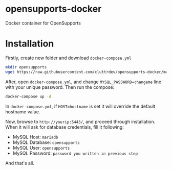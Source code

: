 # opensupports-docker
Docker container for OpenSupports

# Installation

Firstly, create new folder and download `docker-compose.yml`
```bash
mkdir opensupports
wget https://raw.githubusercontent.com/cluttrdev/opensupports-docker/main/docker-compose.yml
```
After, open `docker-compose.yml`, and change `MYSQL_PASSWORD=changeme` line with your unique password. Then run the compose:
```bash
docker-compose up -d
```

In `docker-compose.yml`, if `HOST=hostname` is set it will override the default hostname value.

Now, browse to `http://yourip:5443/`, and proceed through installation. When it will ask for database credentials, fill it following:
- MySQL Host: `mariadb`
- MySQL Database: `opensupports`
- MySQL User: `opensupports`
- MySQL Password: `password you written in previous step`

And that's all.

